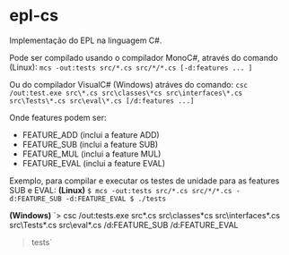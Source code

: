# epl-cs
Implementação do EPL na linguagem C#.

Pode ser compilado usando o compilador MonoC#, através do comando (Linux):
`mcs -out:tests src/*.cs src/*/*.cs [-d:features ... ]`

Ou do compilador VisualC# (Windows) atráves do comando:
`csc /out:test.exe src\*.cs src\classes\*cs src\interfaces\*.cs src\Tests\*.cs src\eval\*.cs [/d:features ...]`

Onde features podem ser:
* FEATURE_ADD (inclui a feature ADD)
* FEATURE_SUB (inclui a feature SUB)
* FEATURE_MUL (inclui a feature MUL)
* FEATURE_EVAL (inclui a feature EVAL)

Exemplo, para compilar e executar os testes de unidade para as features SUB e EVAL:
**(Linux)**
`$ mcs -out:tests src/*.cs src/*/*.cs -d:FEATURE_SUB -d:FEATURE_EVAL
$ ./tests`

**(Windows)**
`> csc /out:tests.exe src\*.cs src\classes\*cs src\interfaces\*.cs src\Tests\*.cs src\eval\*.cs /d:FEATURE_SUB /d:FEATURE_EVAL
> tests`
